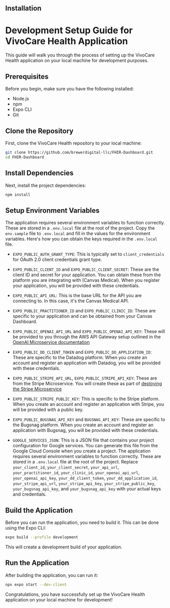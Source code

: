 ## Installation 
# Development Setup Guide for VivoCare Health Application

This guide will walk you through the process of setting up the VivoCare Health application on your local machine for development purposes.

## Prerequisites

Before you begin, make sure you have the following installed:

- Node.js
- npm
- Expo CLI
- Git

## Clone the Repository

First, clone the VivoCare Health repository to your local machine:

```bash
git clone https://github.com/brewerdigital-llc/FHIR-Dashboard.git
cd FHIR-Dashboard
```

## Install Dependencies

Next, install the project dependencies:

```bash
npm install
```

## Setup Environment Variables
The application requires several environment variables to function correctly. These are stored in a `.env.local` file at the root of the project. 
Copy the `env.sample` file to `.env.local` and fill in the values for the environment variables.
Here's how you can obtain the keys required in the `.env.local` file. 

- `EXPO_PUBLIC_AUTH_GRANT_TYPE`: This is typically set to `client_credentials` for OAuth 2.0 client credentials grant type.

- `EXPO_PUBLIC_CLIENT_ID` and `EXPO_PUBLIC_CLIENT_SECRET`: These are the client ID and secret for your application. You can obtain these from the platform you are integrating with (Canvas Medical). When you register your application, you will be provided with these credentials.

- `EXPO_PUBLIC_API_URL`: This is the base URL for the API you are connecting to. In this case, it's the Canvas Medical API.

- `EXPO_PUBLIC_PRACTITIONER_ID` and `EXPO_PUBLIC_CLINIC_ID`: These are specific to your application and can be obtained from your Canvas Dashboard.

- `EXPO_PUBLIC_OPENAI_API_URL` and `EXPO_PUBLIC_OPENAI_API_KEY`: These will be provided to you through the AWS API Gateway setup outlined in the [OpenAI Microservice documentation](https://github.com/brewerdigital-llc/fhir-ai-ms)

- `EXPO_PUBLIC_DD_CLIENT_TOKEN` and `EXPO_PUBLIC_DD_APPLICATION_ID`: These are specific to the Datadog platform. When you create an account and register an application with Datadog, you will be provided with these credentials.

- `EXPO_PUBLIC_STRIPE_API_URL`, `EXPO_PUBLIC_STRIPE_API_KEY`: These are from the Stripe Microservice.  You will create these as part of [deploying the Stripe Microservice](https://github.com/brewerdigital-llc/stripe-microservice)

- `EXPO_PUBLIC_STRIPE_PUBLIC_KEY`: This is specific to the Stripe platform. When you create an account and register an application with Stripe, you will be provided with a public key.

- `EXPO_PUBLIC_BUGSNAG_API_KEY` and `BUGSNAG_API_KEY`: These are specific to the Bugsnag platform. When you create an account and register an application with Bugsnag, you will be provided with these credentials.

- `GOOGLE_SERVICES_JSON`: This is a JSON file that contains your project configuration for Google services. You can generate this file from the Google Cloud Console when you create a project.
The application requires several environment variables to function correctly. These are stored in a `.env.local` file at the root of the project. 
Replace `your_client_id`, `your_client_secret`, `your_api_url`, `your_practitioner_id`, `your_clinic_id`, `your_openai_api_url`, `your_openai_api_key`, `your_dd_client_token`, `your_dd_application_id`, `your_stripe_api_url`, `your_stripe_api_key`, `your_stripe_public_key`, `your_bugsnag_api_key`, and `your_bugsnag_api_key` with your actual keys and credentials.

## Build the Application

Before you can run the application, you need to build it. This can be done using the Expo CLI:

```bash
expo build --profile development
```

This will create a development build of your application.

## Run the Application

After building the application, you can run it:

```bash
npx expo start --dev-client
```

Congratulations, you have successfully set up the VivoCare Health application on your local machine for development!


